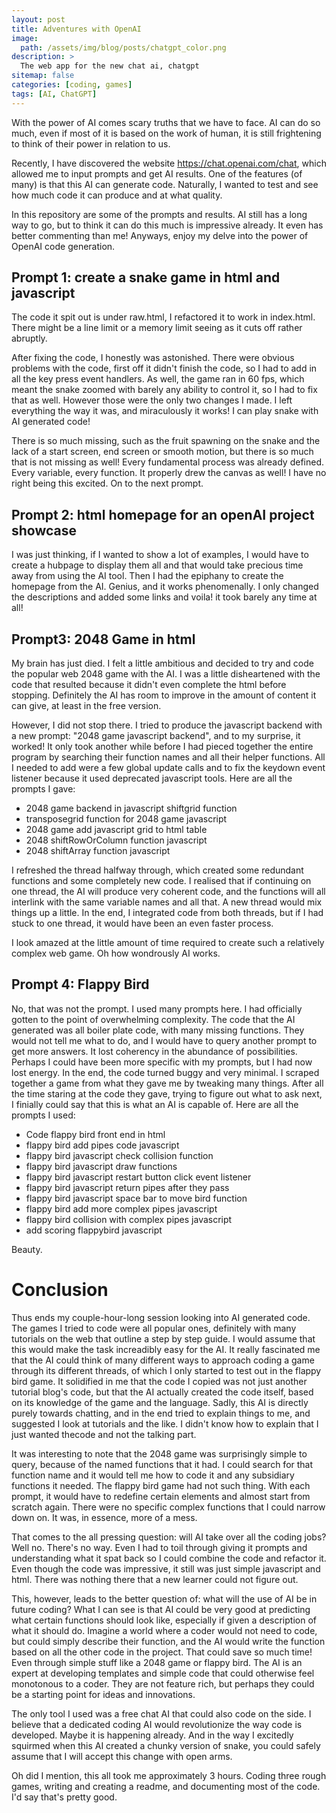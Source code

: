 ```yaml
---
layout: post
title: Adventures with OpenAI
image:
  path: /assets/img/blog/posts/chatgpt_color.png
description: >
  The web app for the new chat ai, chatgpt
sitemap: false
categories: [coding, games]
tags: [AI, ChatGPT]
---
```


With the power of AI comes scary truths that we have to face. AI can do so much, even if most of it is based on the work of human, it is still frightening to think of their power in relation to us.

Recently, I have discovered the website https://chat.openai.com/chat, which allowed me to input prompts and get AI results.
One of the features (of many) is that this AI can generate code. Naturally, I wanted to test and see how much code it can produce and at what quality.

In this repository are some of the prompts and results. AI still has a long way to go, but to think it can do this much is impressive already. It even has better commenting than me!
Anyways, enjoy my delve into the power of OpenAI code generation.

## Prompt 1: create a snake game in html and javascript

The code it spit out is under raw.html, I refactored it to work in index.html. There might be a line limit or a memory limit seeing as it cuts off rather abruptly.

After fixing the code, I honestly was astonished. There were obvious problems with the code, first off it didn't finish the code, so I had to add in all the key press event handlers. As well, the game ran in 60 fps, which meant the snake zoomed with barely any ability to control it, so I had to fix that as well. However those were the only two changes I made. I left everything the way it was, and miraculously it works! I can play snake with AI generated code!

There is so much missing, such as the fruit spawning on the snake and the lack of a start screen, end screen or smooth motion, but there is so much that is not missing as well! Every fundamental process was already defined. Every variable, every function. It properly drew the canvas as well! I have no right being this excited. On to the next prompt.

## Prompt 2: html homepage for an openAI project showcase

I was just thinking, if I wanted to show a lot of examples, I would have to create a hubpage to display them all and that would take precious time away from using the AI tool. Then I had the epiphany to create the homepage from the AI. Genius, and it works phenomenally. I only changed the descriptions and added some links and voila! it took barely any time at all!

## Prompt3: 2048 Game in html

My brain has just died. I felt a little ambitious and decided to try and code the popular web 2048 game with the AI. I was a little disheartened with the code that resulted because it didn't even complete the html before stopping. Definitely the AI has room to improve in the amount of content it can give, at least in the free version.

However, I did not stop there. I tried to produce the javascript backend with a new prompt: "2048 game javascript backend", and to my surprise, it worked! It only took another while before I had pieced together the entire program by searching their function names and all their helper functions. All I needed to add were a few global update calls and to fix the keydown event listener because it used deprecated javascript tools. Here are all the prompts I gave:

- 2048 game backend in javascript shiftgrid function
- transposegrid function for 2048 game javascript
- 2048 game add javascript grid to html table
- 2048 shiftRowOrColumn function javascript
- 2048 shiftArray function javascript

I refreshed the thread halfway through, which created some redundant functions and some completely new code. I realised that if continuing on one thread, the AI will produce very coherent code, and the functions will all interlink with the same variable names and all that. A new thread would mix things up a little. In the end, I integrated code from both threads, but if I had stuck to one thread, it would have been an even faster process.

I look amazed at the little amount of time required to create such a relatively complex web game. Oh how wondrously AI works.

## Prompt 4: Flappy Bird

No, that was not the prompt. I used many prompts here. I had officially gotten to the point of overwhelming complexity. The code that the AI generated was all boiler plate code, with many missing functions. They would not tell me what to do, and I would have to query another prompt to get more answers. It lost coherency in the abundance of possibilities. Perhaps I could have been more specific with my prompts, but I had now lost energy. In the end, the code turned buggy and very minimal. I scraped together a game from what they gave me by tweaking many things. After all the time staring at the code they gave, trying to figure out what to ask next, I finially could say that this is what an AI is capable of. Here are all the prompts I used:

- Code flappy bird front end in html
- flappy bird add pipes code javascript
- flappy bird javascript check collision function
- flappy bird javascript draw functions
- flappy bird javascript restart button click event listener
- flappy bird javascript return pipes after they pass
- flappy bird javascript space bar to move bird function
- flappy bird add more complex pipes javascript
- flappy bird collision with complex pipes javascript
- add scoring flappybird javascript

Beauty.

# Conclusion

Thus ends my couple-hour-long session looking into AI generated code. The games I tried to code were all popular ones, definitely with many tutorials on the web that outline a step by step guide. I would assume that this would make the task increadibly easy for the AI. It really fascinated me that the AI could think of many different ways to approach coding a game through its different threads, of which I only started to test out in the flappy bird game. It solidified in me that the code I copied was not just another tutorial blog's code, but that the AI actually created the code itself, based on its knowledge of the game and the language. Sadly, this AI is directly purely towards chatting, and in the end tried to explain things to me, and suggested I look at tutorials and the like. I didn't know how to explain that I just wanted thecode and not the talking part.

It was interesting to note that the 2048 game was surprisingly simple to query, because of the named functions that it had. I could search for that function name and it would tell me how to code it and any subsidiary functions it needed. The flappy bird game had not such thing. With each prompt, it would have to redefine certain elements and almost start from scratch again. There were no specific complex functions that I could narrow down on. It was, in essence, more of a mess.

That comes to the all pressing question: will AI take over all the coding jobs?
Well no. There's no way. Even I had to toil through giving it prompts and understanding what it spat back so I could combine the code and refactor it. Even though the code was impressive, it still was just simple javascript and html. There was nothing there that a new learner could not figure out.

This, however, leads to the better question of: what will the use of AI be in future coding? What I can see is that AI could be very good at predicting what certain functions should look like, especially if given a description of what it should do. Imagine a world where a coder would not need to code, but could simply describe their function, and the AI would write the function based on all the other code in the project. That could save so much time! Even through simple stuff like a 2048 game or flappy bird. The AI is an expert at developing templates and simple code that could otherwise feel monotonous to a coder. They are not feature rich, but perhaps they could be a starting point for ideas and innovations.

The only tool I used was a free chat AI that could also code on the side. I believe that a dedicated coding AI would revolutionize the way code is developed. Maybe it is happening already. And in the way I excitedly squirmed when this AI created a chunky version of snake, you could safely assume that I will accept this change with open arms.

Oh did I mention, this all took me approximately 3 hours. Coding three rough games, writing and creating a readme, and documenting most of the code. I'd say that's pretty good.
